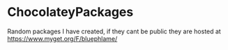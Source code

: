 ChocolateyPackages
==================

Random packages I have created, if they cant be public they are hosted at https://www.myget.org/F/bluephlame/
